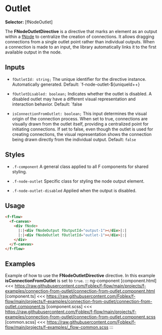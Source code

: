 ﻿# Outlet

**Selector:** [fNodeOutlet]

The **FNodeOutletDirective** is a directive that marks an element as an output within a [fNode](f-node-directive) to centralize the creation of connections. It allows dragging connections from a single outlet point rather than individual outputs. When a connection is made to an input, the library automatically links it to the first available output in the node.

## Inputs

  - `fOutletId: string;` The unique identifier for the directive instance. Automatically generated. Default: `f-node-outlet-${uniqueId++}

  - `fOutletDisabled: boolean;` Indicates whether the outlet is disabled. A disabled outlet may have a different visual representation and interaction behavior. Default: `false

  - `isConnectionFromOutlet: boolean;` This input determines the visual origin of the connection process. When set to true, connections are visually drawn from the outlet itself, providing a centralized point for initiating connections. If set to false, even though the outlet is used for creating connections, the visual representation shows the connection being drawn directly from the individual output. Default: `false`

## Styles

  - `.f-component` A general class applied to all F components for shared styling.

  - `.f-node-outlet` Specific class for styling the node output element.

  - `.f-node-outlet-disabled` Applied when the output is disabled.

## Usage

```html
<f-flow>
  <f-canvas>
    <div fNode>
      |:|<div fNodeOutput fOutputId="output-1"></div>|:|
      |:|<div fNodeOutlet fOutletId="outlet-1"></div>|:|
    </div>
  </f-canvas>
</f-flow>
```

## Examples

Example of how to use the **FNodeOutletDirective** directive. In this example **isConnectionFromOutlet** is set to `true`.
::: ng-component <connection-from-outlet></connection-from-outlet>
[component.html] <<< https://raw.githubusercontent.com/Foblex/f-flow/main/projects/f-examples/connection-from-outlet/connection-from-outlet.component.html
[component.ts] <<< https://raw.githubusercontent.com/Foblex/f-flow/main/projects/f-examples/connection-from-outlet/connection-from-outlet.component.ts
[component.scss] <<< https://raw.githubusercontent.com/Foblex/f-flow/main/projects/f-examples/connection-from-outlet/connection-from-outlet.component.scss
[common.scss] <<< https://raw.githubusercontent.com/Foblex/f-flow/main/projects/f-examples/_flow-common.scss
:::
